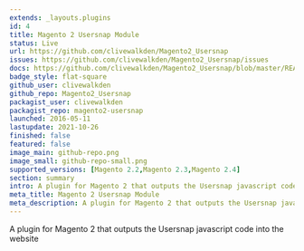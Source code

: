 ```yaml
---
extends: _layouts.plugins
id: 4
title: Magento 2 Usersnap Module
status: Live
url: https://github.com/clivewalkden/Magento2_Usersnap
issues: https://github.com/clivewalkden/Magento2_Usersnap/issues
docs: https://github.com/clivewalkden/Magento2_Usersnap/blob/master/README.md
badge_style: flat-square
github_user: clivewalkden
github_repo: Magento2_Usersnap
packagist_user: clivewalkden
packagist_repo: magento2-usersnap
launched: 2016-05-11
lastupdate: 2021-10-26
finished: false
featured: false
image_main: github-repo.png
image_small: github-repo-small.png
supported_versions: [Magento 2.2,Magento 2.3,Magento 2.4]
section: summary
intro: A plugin for Magento 2 that outputs the Usersnap javascript code into the website
meta_title: Magento 2 Usersnap Module
meta_description: A plugin for Magento 2 that outputs the Usersnap javascript code into the website
---
```


A plugin for Magento 2 that outputs the Usersnap javascript code into the website

